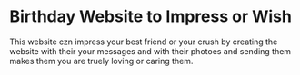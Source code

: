 # Birthday Website to Impress or Wish
This website czn impress your best friend or your crush by creating the website with their your messages and with their photoes and sending them makes them you are truely loving or caring them.
